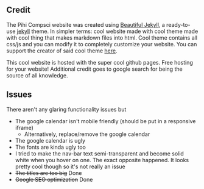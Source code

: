 ## Credit

The Pihi Compsci website was created using [Beautiful Jekyll](https://github.com/daattali/beautiful-jekyll), a ready-to-use [jekyll](https://jekyllrb.com/) theme. In simpler terms: cool website made with cool theme made with cool thing that makes markdown files into html. Cool theme contains all css/js and you can modify it to completely customize your website. You can support the creator of said cool theme [here](https://github.com/sponsors/daattali).

This cool website is hosted with the super cool github pages. Free hosting for your website! Additional credit goes to google search for being the source of all knowledge.

## Issues

There aren't any glaring functionality issues but
- The google calendar isn't mobile friendly (should be put in a responsive iframe)
  - Alternatively, replace/remove the google calendar
- The google calendar is ugly
- The fonts are kinda ugly too
- I tried to make the nav-bar text semi-transparent and become solid white when you hover on one. The exact opposite happened. It looks pretty cool though so it's not really an issue
- ~~The titles are too big~~ Done
- ~~Google SEO optimization~~ Done